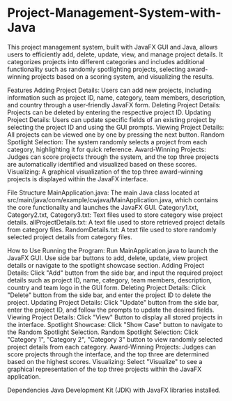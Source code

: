 # Project-Management-System-with-Java
This project management system, built with JavaFX GUI and Java, allows users to efficiently add, delete, update, view, and manage project details. It categorizes projects into different categories and includes additional functionality such as randomly spotlighting projects, selecting award-winning projects based on a scoring system, and visualizing the results.

Features
Adding Project Details: Users can add new projects, including information such as project ID, name, category, team members, description, and country through a user-friendly JavaFX form.
Deleting Project Details: Projects can be deleted by entering the respective project ID.
Updating Project Details: Users can update specific fields of an existing project by selecting the project ID and using the GUI prompts.
Viewing Project Details: All projects can be viewed one by one by pressing the next button.
Random Spotlight Selection: The system randomly selects a project from each category, highlighting it for quick reference.
Award-Winning Projects: Judges can score projects through the system, and the top three projects are automatically identified and visualized based on these scores.
Visualizing: A graphical visualization of the top three award-winning projects is displayed within the JavaFX interface.

File Structure
MainApplication.java: The main Java class located at src/main/java/com/example/cwjava/MainApplication.java, which contains the core functionality and launches the JavaFX GUI.
Category1.txt, Category2.txt, Category3.txt: Text files used to store category wise project details. 
allProjectDetails.txt: A text file used to store retrieved project details from category files.
RandomDetails.txt: A text file used to store randomly selected project details from category files.

How to Use
Running the Program:
Run MainApplication.java to launch the JavaFX GUI.
Use side bar buttons to add, delete, update, view project details or navigate to the spotlight showcase section.
Adding Project Details:
Click "Add" button from the side bar, and input the required project details such as project ID, name, category, team members, description, country and team logo in the GUI form.
Deleting Project Details:
Click "Delete" button from the side bar, and enter the project ID to delete the project.
Updating Project Details:
Click "Update" button from the side bar, enter the project ID, and follow the prompts to update the desired fields.
Viewing Project Details:
Click "View" Button to display all stored projects in the interface.
Spotlight Showcase:
Click "Show Case" button to navigate to the Random Spotlight Selection.
Random Spotlight Selection:
Click "Category 1", "Category 2", "Category 3" button to view randomly selected project details from each category.
Award-Winning Projects:
Judges can score projects through the interface, and the top three are determined based on the highest scores.
Visualizing:
Select "Visualize" to see a graphical representation of the top three projects within the JavaFX application.

Dependencies
Java Development Kit (JDK) with JavaFX libraries installed.
